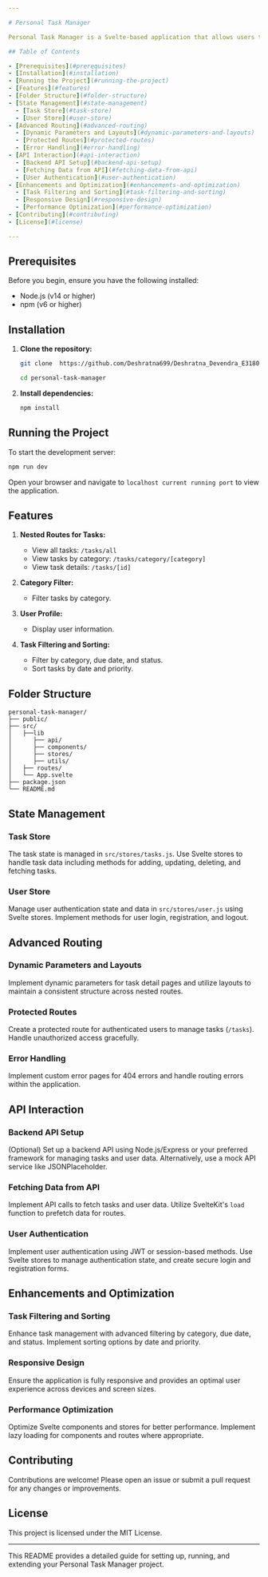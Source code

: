 ```yaml
---

# Personal Task Manager

Personal Task Manager is a Svelte-based application that allows users to manage tasks efficiently. This README provides a comprehensive guide to setting up and running the project locally.

## Table of Contents

- [Prerequisites](#prerequisites)
- [Installation](#installation)
- [Running the Project](#running-the-project)
- [Features](#features)
- [Folder Structure](#folder-structure)
- [State Management](#state-management)
  - [Task Store](#task-store)
  - [User Store](#user-store)
- [Advanced Routing](#advanced-routing)
  - [Dynamic Parameters and Layouts](#dynamic-parameters-and-layouts)
  - [Protected Routes](#protected-routes)
  - [Error Handling](#error-handling)
- [API Interaction](#api-interaction)
  - [Backend API Setup](#backend-api-setup)
  - [Fetching Data from API](#fetching-data-from-api)
  - [User Authentication](#user-authentication)
- [Enhancements and Optimization](#enhancements-and-optimization)
  - [Task Filtering and Sorting](#task-filtering-and-sorting)
  - [Responsive Design](#responsive-design)
  - [Performance Optimization](#performance-optimization)
- [Contributing](#contributing)
- [License](#license)

---
```


## Prerequisites

Before you begin, ensure you have the following installed:

- Node.js (v14 or higher)
- npm (v6 or higher)

## Installation

1. **Clone the repository:**

    ```sh
    git clone  https://github.com/Deshratna699/Deshratna_Devendra_E3180769_NAGP_SvelteJS_And_SvelteKit_Assignment.git

    cd personal-task-manager
    ```

2. **Install dependencies:**

    ```sh
    npm install
    ```

## Running the Project

To start the development server:

```sh
npm run dev
```

Open your browser and navigate to `localhost current running port` to view the application.

## Features

1. **Nested Routes for Tasks:**
   - View all tasks: `/tasks/all`
   - View tasks by category: `/tasks/category/[category]`
   - View task details: `/tasks/[id]`

2. **Category Filter:**
   - Filter tasks by category.

3. **User Profile:**
   - Display user information.

4. **Task Filtering and Sorting:**
   - Filter by category, due date, and status.
   - Sort tasks by date and priority.

## Folder Structure

```
personal-task-manager/
├── public/
├── src/
│   ├──lib
│      ├── api/  
│      ├── components/
│      ├── stores/
│      ├── utils/
│   ├── routes/
│   └── App.svelte
├── package.json
└── README.md
```

## State Management

### Task Store

The task state is managed in `src/stores/tasks.js`. Use Svelte stores to handle task data including methods for adding, updating, deleting, and fetching tasks.

### User Store

Manage user authentication state and data in `src/stores/user.js` using Svelte stores. Implement methods for user login, registration, and logout.

## Advanced Routing

### Dynamic Parameters and Layouts

Implement dynamic parameters for task detail pages and utilize layouts to maintain a consistent structure across nested routes.

### Protected Routes

Create a protected route for authenticated users to manage tasks (`/tasks`). Handle unauthorized access gracefully.

### Error Handling

Implement custom error pages for 404 errors and handle routing errors within the application.

## API Interaction

### Backend API Setup

(Optional) Set up a backend API using Node.js/Express or your preferred framework for managing tasks and user data. Alternatively, use a mock API service like JSONPlaceholder.

### Fetching Data from API

Implement API calls to fetch tasks and user data. Utilize SvelteKit's `load` function to prefetch data for routes.

### User Authentication

Implement user authentication using JWT or session-based methods. Use Svelte stores to manage authentication state, and create secure login and registration forms.

## Enhancements and Optimization

### Task Filtering and Sorting

Enhance task management with advanced filtering by category, due date, and status. Implement sorting options by date and priority.

### Responsive Design

Ensure the application is fully responsive and provides an optimal user experience across devices and screen sizes.

### Performance Optimization

Optimize Svelte components and stores for better performance. Implement lazy loading for components and routes where appropriate.

## Contributing

Contributions are welcome! Please open an issue or submit a pull request for any changes or improvements.

## License

This project is licensed under the MIT License.

---

This README provides a detailed guide for setting up, running, and extending your Personal Task Manager project.
